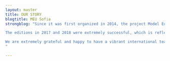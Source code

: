 ```yaml
---
layout: master
title: OUR STORY
blogtitle: MEU Sofia
strongblog: "Since it was first organized in 2014, the project Model European Union Sofia has become an accessible informal education platform about the European Union in Bulgaria. With each edition that followed, MEU Sofia expanded incredibly, reaching an ever growing number of young people from across Europe.

The editions in 2017 and 2018 were extremely successful, which is reflected both in the very positive feedback and the staggering 498 applications. Following long talks, participating in inspiring simulations around Europe and meeting many people supporting the idea for MEU Sofia 2021, after a short break, the project made a comeback in 2020! That’s when work on the next edition, MEU Sofia 2021, started.

We are extremely grateful and happy to have a vibrant international team of more than 20 young individuals supporting MEU Sofia and working towards a more democratic and informed European society of tomorrow. Together, our team speaks more than 20 different languages and represents 10 nationalities which makes every single one of our meetings a true intercultural experience!
"

---
```

